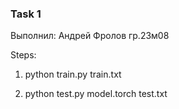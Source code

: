 ### Task 1

Выполнил: Андрей Фролов гр.23м08

Steps:

1. python train.py train.txt

2. python test.py model.torch test.txt
